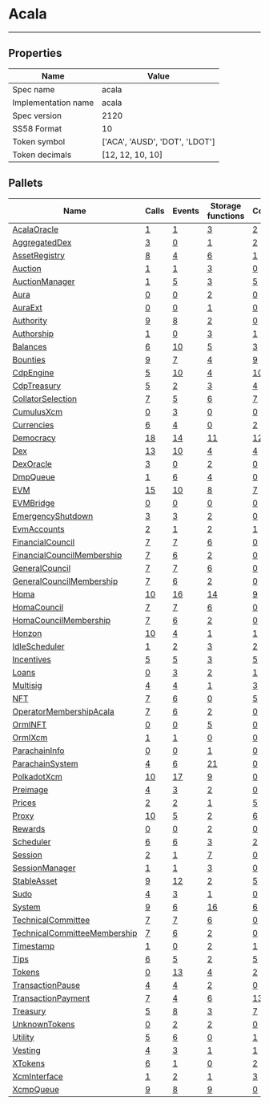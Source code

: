 # Acala

---------

## Properties
| Name | Value |
| -------- | -------- |
| Spec name     | acala     |
| Implementation name     | acala     |
| Spec version     | 2120     |
| SS58 Format     | 10     |
| Token symbol      | ['ACA', 'AUSD', 'DOT', 'LDOT']     |
| Token decimals      | [12, 12, 10, 10]     |

## Pallets
| Name | Calls | Events | Storage functions | Constants | Errors
| -------- | -------- | -------- | -------- | -------- | -------- |
| [AcalaOracle](acalaoracle.md) | [1](acalaoracle.md#calls) | [1](acalaoracle.md#events) | [3](acalaoracle.md#storage-functions) | [2](acalaoracle.md#constants) | [2](acalaoracle.md#errors)
| [AggregatedDex](aggregateddex.md) | [3](aggregateddex.md#calls) | [0](aggregateddex.md#events) | [1](aggregateddex.md#storage-functions) | [2](aggregateddex.md#constants) | [4](aggregateddex.md#errors)
| [AssetRegistry](assetregistry.md) | [8](assetregistry.md#calls) | [4](assetregistry.md#events) | [6](assetregistry.md#storage-functions) | [1](assetregistry.md#constants) | [4](assetregistry.md#errors)
| [Auction](auction.md) | [1](auction.md#calls) | [1](auction.md#events) | [3](auction.md#storage-functions) | [0](auction.md#constants) | [5](auction.md#errors)
| [AuctionManager](auctionmanager.md) | [1](auctionmanager.md#calls) | [5](auctionmanager.md#events) | [3](auctionmanager.md#storage-functions) | [5](auctionmanager.md#constants) | [6](auctionmanager.md#errors)
| [Aura](aura.md) | [0](aura.md#calls) | [0](aura.md#events) | [2](aura.md#storage-functions) | [0](aura.md#constants) | [0](aura.md#errors)
| [AuraExt](auraext.md) | [0](auraext.md#calls) | [0](auraext.md#events) | [1](auraext.md#storage-functions) | [0](auraext.md#constants) | [0](auraext.md#errors)
| [Authority](authority.md) | [9](authority.md#calls) | [8](authority.md#events) | [2](authority.md#storage-functions) | [0](authority.md#constants) | [7](authority.md#errors)
| [Authorship](authorship.md) | [1](authorship.md#calls) | [0](authorship.md#events) | [3](authorship.md#storage-functions) | [1](authorship.md#constants) | [7](authorship.md#errors)
| [Balances](balances.md) | [6](balances.md#calls) | [10](balances.md#events) | [5](balances.md#storage-functions) | [3](balances.md#constants) | [8](balances.md#errors)
| [Bounties](bounties.md) | [9](bounties.md#calls) | [7](bounties.md#events) | [4](bounties.md#storage-functions) | [9](bounties.md#constants) | [11](bounties.md#errors)
| [CdpEngine](cdpengine.md) | [5](cdpengine.md#calls) | [10](cdpengine.md#events) | [4](cdpengine.md#storage-functions) | [10](cdpengine.md#constants) | [19](cdpengine.md#errors)
| [CdpTreasury](cdptreasury.md) | [5](cdptreasury.md#calls) | [2](cdptreasury.md#events) | [3](cdptreasury.md#storage-functions) | [4](cdptreasury.md#constants) | [5](cdptreasury.md#errors)
| [CollatorSelection](collatorselection.md) | [7](collatorselection.md#calls) | [5](collatorselection.md#events) | [6](collatorselection.md#storage-functions) | [7](collatorselection.md#constants) | [13](collatorselection.md#errors)
| [CumulusXcm](cumulusxcm.md) | [0](cumulusxcm.md#calls) | [3](cumulusxcm.md#events) | [0](cumulusxcm.md#storage-functions) | [0](cumulusxcm.md#constants) | [0](cumulusxcm.md#errors)
| [Currencies](currencies.md) | [6](currencies.md#calls) | [4](currencies.md#events) | [0](currencies.md#storage-functions) | [2](currencies.md#constants) | [6](currencies.md#errors)
| [Democracy](democracy.md) | [18](democracy.md#calls) | [14](democracy.md#events) | [11](democracy.md#storage-functions) | [12](democracy.md#constants) | [23](democracy.md#errors)
| [Dex](dex.md) | [13](dex.md#calls) | [10](dex.md#events) | [4](dex.md#storage-functions) | [4](dex.md#constants) | [23](dex.md#errors)
| [DexOracle](dexoracle.md) | [3](dexoracle.md#calls) | [0](dexoracle.md#events) | [2](dexoracle.md#storage-functions) | [0](dexoracle.md#constants) | [5](dexoracle.md#errors)
| [DmpQueue](dmpqueue.md) | [1](dmpqueue.md#calls) | [6](dmpqueue.md#events) | [4](dmpqueue.md#storage-functions) | [0](dmpqueue.md#constants) | [2](dmpqueue.md#errors)
| [EVM](evm.md) | [15](evm.md#calls) | [10](evm.md#events) | [8](evm.md#storage-functions) | [7](evm.md#constants) | [16](evm.md#errors)
| [EVMBridge](evmbridge.md) | [0](evmbridge.md#calls) | [0](evmbridge.md#events) | [0](evmbridge.md#storage-functions) | [0](evmbridge.md#constants) | [5](evmbridge.md#errors)
| [EmergencyShutdown](emergencyshutdown.md) | [3](emergencyshutdown.md#calls) | [3](emergencyshutdown.md#events) | [2](emergencyshutdown.md#storage-functions) | [0](emergencyshutdown.md#constants) | [5](emergencyshutdown.md#errors)
| [EvmAccounts](evmaccounts.md) | [2](evmaccounts.md#calls) | [1](evmaccounts.md#events) | [2](evmaccounts.md#storage-functions) | [1](evmaccounts.md#constants) | [5](evmaccounts.md#errors)
| [FinancialCouncil](financialcouncil.md) | [7](financialcouncil.md#calls) | [7](financialcouncil.md#events) | [6](financialcouncil.md#storage-functions) | [0](financialcouncil.md#constants) | [10](financialcouncil.md#errors)
| [FinancialCouncilMembership](financialcouncilmembership.md) | [7](financialcouncilmembership.md#calls) | [6](financialcouncilmembership.md#events) | [2](financialcouncilmembership.md#storage-functions) | [0](financialcouncilmembership.md#constants) | [3](financialcouncilmembership.md#errors)
| [GeneralCouncil](generalcouncil.md) | [7](generalcouncil.md#calls) | [7](generalcouncil.md#events) | [6](generalcouncil.md#storage-functions) | [0](generalcouncil.md#constants) | [10](generalcouncil.md#errors)
| [GeneralCouncilMembership](generalcouncilmembership.md) | [7](generalcouncilmembership.md#calls) | [6](generalcouncilmembership.md#events) | [2](generalcouncilmembership.md#storage-functions) | [0](generalcouncilmembership.md#constants) | [3](generalcouncilmembership.md#errors)
| [Homa](homa.md) | [10](homa.md#calls) | [16](homa.md#events) | [14](homa.md#storage-functions) | [9](homa.md#constants) | [9](homa.md#errors)
| [HomaCouncil](homacouncil.md) | [7](homacouncil.md#calls) | [7](homacouncil.md#events) | [6](homacouncil.md#storage-functions) | [0](homacouncil.md#constants) | [10](homacouncil.md#errors)
| [HomaCouncilMembership](homacouncilmembership.md) | [7](homacouncilmembership.md#calls) | [6](homacouncilmembership.md#events) | [2](homacouncilmembership.md#storage-functions) | [0](homacouncilmembership.md#constants) | [3](homacouncilmembership.md#errors)
| [Honzon](honzon.md) | [10](honzon.md#calls) | [4](honzon.md#events) | [1](honzon.md#storage-functions) | [1](honzon.md#constants) | [4](honzon.md#errors)
| [IdleScheduler](idlescheduler.md) | [1](idlescheduler.md#calls) | [2](idlescheduler.md#events) | [3](idlescheduler.md#storage-functions) | [2](idlescheduler.md#constants) | [0](idlescheduler.md#errors)
| [Incentives](incentives.md) | [5](incentives.md#calls) | [5](incentives.md#events) | [3](incentives.md#storage-functions) | [5](incentives.md#constants) | [4](incentives.md#errors)
| [Loans](loans.md) | [0](loans.md#calls) | [3](loans.md#events) | [2](loans.md#storage-functions) | [1](loans.md#constants) | [1](loans.md#errors)
| [Multisig](multisig.md) | [4](multisig.md#calls) | [4](multisig.md#events) | [1](multisig.md#storage-functions) | [3](multisig.md#constants) | [14](multisig.md#errors)
| [NFT](nft.md) | [7](nft.md#calls) | [6](nft.md#events) | [0](nft.md#storage-functions) | [5](nft.md#constants) | [11](nft.md#errors)
| [OperatorMembershipAcala](operatormembershipacala.md) | [7](operatormembershipacala.md#calls) | [6](operatormembershipacala.md#events) | [2](operatormembershipacala.md#storage-functions) | [0](operatormembershipacala.md#constants) | [3](operatormembershipacala.md#errors)
| [OrmlNFT](ormlnft.md) | [0](ormlnft.md#calls) | [0](ormlnft.md#events) | [5](ormlnft.md#storage-functions) | [0](ormlnft.md#constants) | [7](ormlnft.md#errors)
| [OrmlXcm](ormlxcm.md) | [1](ormlxcm.md#calls) | [1](ormlxcm.md#events) | [0](ormlxcm.md#storage-functions) | [0](ormlxcm.md#constants) | [3](ormlxcm.md#errors)
| [ParachainInfo](parachaininfo.md) | [0](parachaininfo.md#calls) | [0](parachaininfo.md#events) | [1](parachaininfo.md#storage-functions) | [0](parachaininfo.md#constants) | [0](parachaininfo.md#errors)
| [ParachainSystem](parachainsystem.md) | [4](parachainsystem.md#calls) | [6](parachainsystem.md#events) | [21](parachainsystem.md#storage-functions) | [0](parachainsystem.md#constants) | [8](parachainsystem.md#errors)
| [PolkadotXcm](polkadotxcm.md) | [10](polkadotxcm.md#calls) | [17](polkadotxcm.md#events) | [9](polkadotxcm.md#storage-functions) | [0](polkadotxcm.md#constants) | [13](polkadotxcm.md#errors)
| [Preimage](preimage.md) | [4](preimage.md#calls) | [3](preimage.md#events) | [2](preimage.md#storage-functions) | [0](preimage.md#constants) | [6](preimage.md#errors)
| [Prices](prices.md) | [2](prices.md#calls) | [2](prices.md#events) | [1](prices.md#storage-functions) | [5](prices.md#constants) | [2](prices.md#errors)
| [Proxy](proxy.md) | [10](proxy.md#calls) | [5](proxy.md#events) | [2](proxy.md#storage-functions) | [6](proxy.md#constants) | [8](proxy.md#errors)
| [Rewards](rewards.md) | [0](rewards.md#calls) | [0](rewards.md#events) | [2](rewards.md#storage-functions) | [0](rewards.md#constants) | [3](rewards.md#errors)
| [Scheduler](scheduler.md) | [6](scheduler.md#calls) | [6](scheduler.md#events) | [3](scheduler.md#storage-functions) | [2](scheduler.md#constants) | [5](scheduler.md#errors)
| [Session](session.md) | [2](session.md#calls) | [1](session.md#events) | [7](session.md#storage-functions) | [0](session.md#constants) | [5](session.md#errors)
| [SessionManager](sessionmanager.md) | [1](sessionmanager.md#calls) | [1](sessionmanager.md#events) | [3](sessionmanager.md#storage-functions) | [0](sessionmanager.md#constants) | [3](sessionmanager.md#errors)
| [StableAsset](stableasset.md) | [9](stableasset.md#calls) | [12](stableasset.md#events) | [2](stableasset.md#storage-functions) | [5](stableasset.md#constants) | [11](stableasset.md#errors)
| [Sudo](sudo.md) | [4](sudo.md#calls) | [3](sudo.md#events) | [1](sudo.md#storage-functions) | [0](sudo.md#constants) | [1](sudo.md#errors)
| [System](system.md) | [9](system.md#calls) | [6](system.md#events) | [16](system.md#storage-functions) | [6](system.md#constants) | [6](system.md#errors)
| [TechnicalCommittee](technicalcommittee.md) | [7](technicalcommittee.md#calls) | [7](technicalcommittee.md#events) | [6](technicalcommittee.md#storage-functions) | [0](technicalcommittee.md#constants) | [10](technicalcommittee.md#errors)
| [TechnicalCommitteeMembership](technicalcommitteemembership.md) | [7](technicalcommitteemembership.md#calls) | [6](technicalcommitteemembership.md#events) | [2](technicalcommitteemembership.md#storage-functions) | [0](technicalcommitteemembership.md#constants) | [3](technicalcommitteemembership.md#errors)
| [Timestamp](timestamp.md) | [1](timestamp.md#calls) | [0](timestamp.md#events) | [2](timestamp.md#storage-functions) | [1](timestamp.md#constants) | [0](timestamp.md#errors)
| [Tips](tips.md) | [6](tips.md#calls) | [5](tips.md#events) | [2](tips.md#storage-functions) | [5](tips.md#constants) | [6](tips.md#errors)
| [Tokens](tokens.md) | [0](tokens.md#calls) | [13](tokens.md#events) | [4](tokens.md#storage-functions) | [2](tokens.md#constants) | [8](tokens.md#errors)
| [TransactionPause](transactionpause.md) | [4](transactionpause.md#calls) | [4](transactionpause.md#events) | [2](transactionpause.md#storage-functions) | [0](transactionpause.md#constants) | [2](transactionpause.md#errors)
| [TransactionPayment](transactionpayment.md) | [7](transactionpayment.md#calls) | [4](transactionpayment.md#events) | [6](transactionpayment.md#storage-functions) | [13](transactionpayment.md#constants) | [6](transactionpayment.md#errors)
| [Treasury](treasury.md) | [5](treasury.md#calls) | [8](treasury.md#events) | [3](treasury.md#storage-functions) | [7](treasury.md#constants) | [5](treasury.md#errors)
| [UnknownTokens](unknowntokens.md) | [0](unknowntokens.md#calls) | [2](unknowntokens.md#events) | [2](unknowntokens.md#storage-functions) | [0](unknowntokens.md#constants) | [3](unknowntokens.md#errors)
| [Utility](utility.md) | [5](utility.md#calls) | [6](utility.md#events) | [0](utility.md#storage-functions) | [1](utility.md#constants) | [1](utility.md#errors)
| [Vesting](vesting.md) | [4](vesting.md#calls) | [3](vesting.md#events) | [1](vesting.md#storage-functions) | [1](vesting.md#constants) | [6](vesting.md#errors)
| [XTokens](xtokens.md) | [6](xtokens.md#calls) | [1](xtokens.md#events) | [0](xtokens.md#storage-functions) | [2](xtokens.md#constants) | [19](xtokens.md#errors)
| [XcmInterface](xcminterface.md) | [1](xcminterface.md#calls) | [2](xcminterface.md#events) | [1](xcminterface.md#storage-functions) | [3](xcminterface.md#constants) | [1](xcminterface.md#errors)
| [XcmpQueue](xcmpqueue.md) | [9](xcmpqueue.md#calls) | [8](xcmpqueue.md#events) | [9](xcmpqueue.md#storage-functions) | [0](xcmpqueue.md#constants) | [5](xcmpqueue.md#errors)